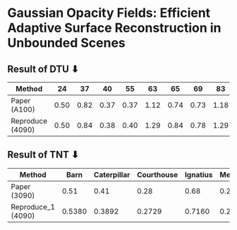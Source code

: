 # Gaussian Opacity Fields: Efficient Adaptive Surface Reconstruction in Unbounded Scenes

## Result of DTU ⬇

| Method               | 24   | 37   | 40   | 55   | 63   | 65   | 69   | 83   | 97   | 105  | 106  | 110  | 114  | 118  | 122  | Mean | Time(min)   |
|----------------------|------|------|------|------|------|------|------|------|------|------|------|------|------|------|------|------|-------------|
| Paper (A100)         | 0.50 | 0.82 | 0.37 | 0.37 | 1.12 | 0.74 | 0.73 | 1.18 | 1.29 | 0.68 | 0.77 | 0.90 | 0.42 | 0.66 | 0.49 | 0.74 | 18.4        |
| Reproduce (4090)     | 0.50 | 0.84 | 0.38 | 0.40 | 1.29 | 0.84 | 0.78 | 1.29 | 1.31 | 0.74 | 0.81 | 1.23 | 0.56 | 0.64 | 0.52 | 0.81 | 32.87      |


## Result of TNT ⬇

| Method              | Barn   | Caterpillar   | Courthouse| Ignatius   | Meetingroom   | Truck   | Mean   | Time(min)   | 
|---------------------|--------|---------------|-----------|------------|---------------|---------|--------|-------------|
| Paper (3090)        | 0.51   | 0.41          | 0.28      | 0.68       | 0.28          | 0.59    | 0.46   | 24.2        |
| Reproduce_1 (4090)  | 0.5380 | 0.3892        | 0.2729    | 0.7160     | 0.2518        | 0.5499  | 0.4530 | 45.36       | 
